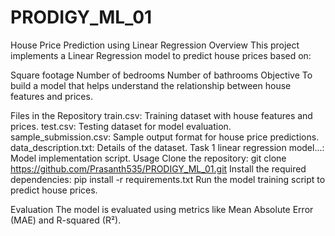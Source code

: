 # PRODIGY_ML_01 
House Price Prediction using Linear Regression
Overview
This project implements a Linear Regression model to predict house prices based on:

Square footage
Number of bedrooms
Number of bathrooms
Objective
To build a model that helps understand the relationship between house features and prices.

Files in the Repository
train.csv: Training dataset with house features and prices.
test.csv: Testing dataset for model evaluation.
sample_submission.csv: Sample output format for house price predictions.
data_description.txt: Details of the dataset.
Task 1 linear regression model...: Model implementation script.
Usage
Clone the repository:
git clone https://github.com/Prasanth535/PRODIGY_ML_01.git
Install the required dependencies:
pip install -r requirements.txt
Run the model training script to predict house prices.

Evaluation
The model is evaluated using metrics like Mean Absolute Error (MAE) and R-squared (R²).
